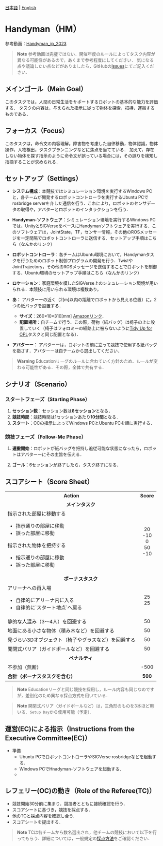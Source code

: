 [日本語](./hm_ja.md) | [English](./hm_en.md)

# Handyman（HM）

参考動画：[Handyman_jp_2023](https://www.youtube.com/watch?v=Z0xf8hgyVzg)

> **Note**
> 参考動画は完璧ではない．開催年度のルールによってタスク内容が異なる可能性があるので，あくまで参考程度にしてください．
> 気になる点や議論したい点などがありましたら，GitHubの[Issues](https://github.com/RoboCupAtHomeJP/Rule2023/issues)にてご記入ください．


## メインゴール（Main Goal）

このタスクでは，人間の日常生活をサポートするロボットの基本的な能力を評価する．
タスクの内容は，与えられた指示に従って物体を探索，把持，運搬するものである．


## フォーカス（Focus）

このタスクは，命令文の内容理解，障害物を考慮した自律移動，物体認識，物体操作，人物検出，タスクプランニングなどに焦点を当てている．
加えて，存在しない物体を探す指示のように命令文が誤っている場合には，その誤りを検知し指摘することが求められる．

## セットアップ（Settings）
- **システム構成**：本競技ではシミュレーション環境を実行するWindows PCと，各チームが開発するロボットコントローラを実行するUbuntu PCでrosbridge serverを介した通信を行う．これにより，ロボットのセンサデータの取得や，アバターとロボットのインタラクションを行う．
- **Handyman-ソフトウェア**：シミュレーション環境を実行するWindows PCでは，UnityとSIGVerseをベースにHandymanソフトウェアを実行する．このソフトウェアは，JointState，TF，センサー情報，その他のROSメッセージを一定間隔でロボットコントローラに送信する．セットアップ手順はこちら（なんかのリンク）
- **ロボットコントローラ**：各チームはUbuntu環境において，Handymanタスクを行うためのロボット制御プログラムの開発を行う．TwistやJointTrajectory，その他のROSメッセージを送信することでロボットを制御する．Ubuntu環境のセットアップ手順はこちら（なんかのリンク）
- **ロケーション**：家庭環境を模したSIGVerse上のシミュレーション環境が用いられる．本競技に用いられる環境は複数あり，

- **あ**： アバターーの近く（2\[m\]以内の距離でロボットから見える位置）に，2つの紙バッグを設置する．
  <!-- - [荷物(バッグ)](https://www.amazon.co.jp/gp/product/B07T52SRRN/ref=ppx_yo_dt_b_asin_title_o00_s00?ie=UTF8&psc=1)には，200×240×90[mm]のものを使用する．-->
  - **サイズ**：260×10×310\[mm\] [Amazonリンク](https://www.amazon.co.jp/dp/B0173OZPSW/?th=1)．
  - **配置場所**：自チームで行う．この際，荷物（紙バッグ）は椅子の上に設置していく（椅子はフォロミーの経路上に被らないように[Tidy Up for OPL](./tu_ja.md#物体カテゴリーごと配置場所object-category-and-placement-goal)タスクと同じ配置となる）．
- **アバターー**： アバターーは，ロボットの前に立って競技で使用する紙バッグを指さす．アバターーは自チームから選出してください．

> **Warning**
> Educationリーグのルールに合わていく方針のため、ルールが変わる可能性がある．その際，全体で共有する．

## シナリオ（Scenario）

### スタートフェーズ（Starting Phase）

1. **セッション数**：セッション数は**6セッション**となる．
1. **競技時間**：競技時間は1セッションあたり**10分間**となる．
1. **スタート**：OCの指示によってWindows PCとUbuntu PCを順に実行する．

### 競技フェーズ（Follow-Me Phase）

1. **運搬開始**：ロボットが紙バッグを把持し追従可能な状態になったら，ロボットはアバターーにその主旨を伝える．

1. **ゴール**：6セッションが終了したら，タスク終了になる．


## スコアシート（Score Sheet）

<table>
  <tr>
    <th> <b>Action</b> </th>
    <th> <b>Score</b> </th>
  </tr>
  <tr>
    <td colspan="2" align="center"> <b>メインタスク</b> </td>
  </tr>
  <tr>
    <td> 指示された部屋に移動する <br> 
      <ul>
        <li> 指示通りの部屋に移動 </li>
        <li> 誤った部屋に移動 </li>
      </ul> 
      指示された物体を把持する <br> 
      <ul>
        <li> 指示通りの部屋に移動 </li>
        <li> 誤った部屋に移動 </li>
      </ul> 
    </td>
    <td align="center"> 20 <br> -10 <br> 0 <br> 50 <br> -10 </td>
  </tr>
  
  <tr>
    <td colspan="2" align="center"> <b> ボーナスタスク </b> </td>
  </tr>
  <tr>
    <td> アリーナへの再入場
      <ul>
        <li> 自律的にアリーナ内に入る </li>
        <li> 自律的に`スタート地点`へ戻る </li>
    </td>
    <td align="center"> <!-- 50 <br> --> 25 <br> 25 </td>
  </tr>
  <tr>
    <td> 静的な人混み（3～4人）を回避する <br> </td>
    <td align="center"> 50 </td>
  </tr>
  <tr>
    <td> 地面にある小さな物体（積み木など）を回避する <br> </td>
    <td align="center"> 50 </td>
  </tr>
  <tr>
    <td> 見づらい3Dオブジェクト（椅子やグラスなど）を回避する <br> </td>
    <td align="center"> 50 </td>
  </tr>
  <tr>
    <td> 開閉式バリア（ガイドポールなど）を回避する <br> </td>
    <td align="center"> 50 </td>
  </tr>
  <tr>
    <td colspan="2" align="center"> <b>ペナルティ</b> </td>
  </tr>
  <tr>
    <td> 不参加（無断） </td>
    <td align="center"> -500 </td>
  </tr>
  <tr>
    <td> <b>合計（ボーナスタスクを含む）</b> </td>
    <td align="center"> <b>500</b> </td>
  </tr>
</table>


> **Note**
> Educationリーグと同じ競技を採用し，ルール内容も同じなのですが，差別化のため異なる採点方式を用いている．

> **Note**
> 開閉式バリア（ガイドポールなど）は，三角形のものを3本ほど用いる．`Setup Day`から使用可能（予定）．


## 運営(EC)による指示（Instructions from the Executive Committee(EC)）

- 準備
  - Ubuntu PCでロボットコントローラやSIGVerse rosbridgeなどを起動する．
  - Windows PCでHnadyman-ソフトウェアを起動する．
  - 


## レフェリー(OC)の動き（Role of the Referee(TC)）

- 競技開始30分前に集まり，競技者とともに接続確認を行う．
- スコアシートに基づき，競技を採点する．
- 他のTCと採点内容を確認し合う．
- スコアシートを提出する．

> **Note**
> TCは各チームから数名選出され，他チームの競技において以下を行ってもらう．詳細については，一般規定の[採点方法](./gr_ja.md#採点方法scoring-system)をご確認ください．
